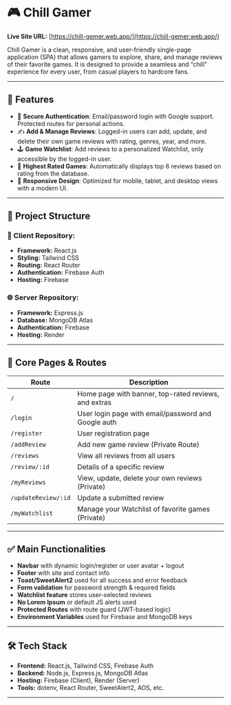 # 🎮 Chill Gamer

**Live Site URL:** [https://chill-gemer.web.app/](https://chill-gemer.web.app/)

Chill Gamer is a clean, responsive, and user-friendly single-page application (SPA) that allows gamers to explore, share, and manage reviews of their favorite games. It is designed to provide a seamless and “chill” experience for every user, from casual players to hardcore fans.

---

## 🚀 Features

- 🔐 **Secure Authentication**: Email/password login with Google support. Protected routes for personal actions.
- ✍️ **Add & Manage Reviews**: Logged-in users can add, update, and delete their own game reviews with rating, genres, year, and more.
- 🕹️ **Game Watchlist**: Add reviews to a personalized Watchlist, only accessible by the logged-in user.
- 🌟 **Highest Rated Games**: Automatically displays top 6 reviews based on rating from the database.
- 📱 **Responsive Design**: Optimized for mobile, tablet, and desktop views with a modern UI.

---

## 📂 Project Structure

### 🔗 Client Repository:
- **Framework:** React.js
- **Styling:** Tailwind CSS
- **Routing:** React Router
- **Authentication:** Firebase Auth
- **Hosting:** Firebase

### 🌐 Server Repository:
- **Framework:** Express.js
- **Database:** MongoDB Atlas
- **Authentication:** Firebase
- **Hosting:** Render

---

## 🧩 Core Pages & Routes

| Route                | Description                                         |
|---------------------|-----------------------------------------------------|
| `/`                 | Home page with banner, top-rated reviews, and extras|
| `/login`            | User login page with email/password and Google auth|
| `/register`         | User registration page                              |
| `/addReview`        | Add new game review (Private Route)                 |
| `/reviews`          | View all reviews from all users                     |
| `/review/:id`       | Details of a specific review                        |
| `/myReviews`        | View, update, delete your own reviews (Private)     |
| `/updateReview/:id` | Update a submitted review                           |
| `/myWatchlist`      | Manage your Watchlist of favorite games (Private)   |

---

## ✅ Main Functionalities

- **Navbar** with dynamic login/register or user avatar + logout
- **Footer** with site and contact info
- **Toast/SweetAlert2** used for all success and error feedback
- **Form validation** for password strength & required fields
- **Watchlist feature** stores user-selected reviews
- **No Lorem Ipsum** or default JS alerts used
- **Protected Routes** with route guard (JWT-based logic)
- **Environment Variables** used for Firebase and MongoDB keys

---

## 🛠️ Tech Stack

- **Frontend:** React.js, Tailwind CSS, Firebase Auth
- **Backend:** Node.js, Express.js, MongoDB Atlas
- **Hosting:** Firebase (Client), Render (Server)
- **Tools:**  dotenv, React Router, SweetAlert2, AOS, etc.

---


